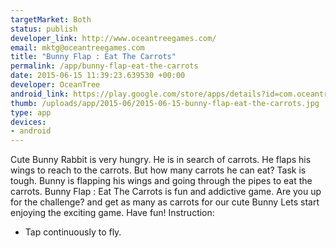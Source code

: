 ```yaml
--- 
targetMarket: Both
status: publish
developer_link: http://www.oceantreegames.com/
email: mktg@oceantreegames.com
title: "Bunny Flap : Eat The Carrots"
permalink: /app/bunny-flap-eat-the-carrots
date: 2015-06-15 11:39:23.639530 +00:00
developer: OceanTree
android_link: https://play.google.com/store/apps/details?id=com.oceantree.bunny.flap.carrots
thumb: /uploads/app/2015-06/2015-06-15-bunny-flap-eat-the-carrots.jpg
type: app
devices: 
- android
---
```


Cute Bunny Rabbit is very hungry. He is in search of carrots. He flaps his wings to reach to the carrots.
But how many carrots he can eat? Task is tough. Bunny is flapping his wings and going through the pipes to eat the carrots.
Bunny Flap : Eat The Carrots is fun and addictive game. Are you up for the challenge? and get as many as carrots for our cute Bunny
Lets start enjoying the exciting game. Have fun!
Instruction:
* Tap continuously to fly.
